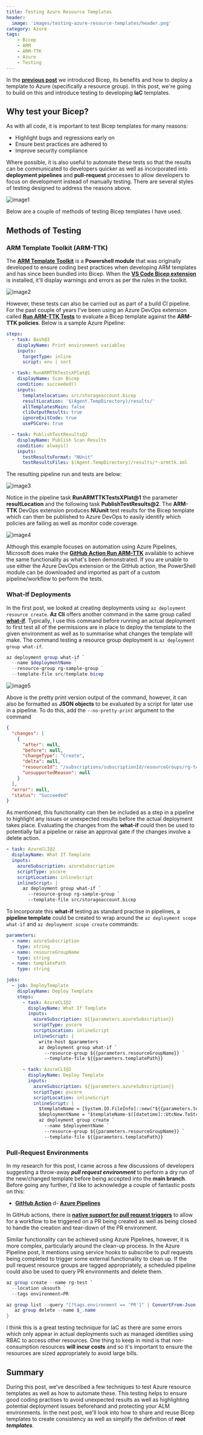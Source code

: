 ```yaml
---
title: Testing Azure Resource Templates
header:
  image: 'images/testing-azure-resource-templates/header.png'
category: Azure
tags:
    - Bicep
    - ARM
    - ARM-TTK
    - Azure
    - Testing
---
```


In the **[previous post](/azure/introduction-to-azure-bicep)** we introduced Bicep, its benefits and how to deploy a template to Azure (specifically a resource group). In this post, we're going to build on this and introduce testing to developing **IaC** templates.

## Why test your Bicep?

As with all code, it is important to test Bicep templates for many reasons:

- Highlight bugs and regressions early on
- Ensure best practices are adhered to
- Improve security compliance

Where possible, it is also useful to automate these tests so that the results can be communicated to developers quicker as well as incorporated into **deployment pipelines** and **pull-request** processes to allow developers to focus on development instead of manually testing. There are several styles of testing designed to address the reasons above.

![image1](/images/testing-azure-resource-templates/image1.png)

Below are a couple of methods of testing Bicep templates I have used.

## Methods of Testing

### ARM Template Toolkit (ARM-TTK)

The **[ARM Template Toolkit](https://github.com/Azure/arm-ttk)** is a **Powershell module** that was originally developed to ensure coding best practices when developing ARM templates and has since been bundled into Bicep. When the **[VS Code Bicep extension](https://marketplace.visualstudio.com/items?itemName=ms-azuretools.vscode-bicep)** is installed, it'll display warnings and errors as per the rules in the toolkit.

![image2](/images/testing-azure-resource-templates/image2.png)

However, these tests can also be carried out as part of a build CI pipeline. For the past couple of years I've been using an Azure DevOps extension called **[Run ARM-TTK Tests](https://marketplace.visualstudio.com/items?itemName=Sam-Cogan.ARMTTKExtensionXPlatform)** to evaluate a Bicep template against the **ARM-TTK policies**. Below is a sample Azure Pipeline:

``` yaml
steps:
  - task: Bash@3
    displayName: Print environment variables
    inputs:
      targetType: inline
      script: env | sort

  - task: RunARMTTKTestsXPlat@1
    displayName: Scan Bicep
    condition: succeeded()
    inputs:
      templatelocation: src/storageaccount.bicep
      resultLocation: '$(Agent.TempDirectory)/results/'
      allTemplatesMain: false
      cliOutputResults: true
      ignoreExitCode: true
      usePSCore: true

  - task: PublishTestResults@2
    displayName: Publish Scan Results
    condition: always()
    inputs:
      testResultsFormat: "NUnit"
      testResultsFiles: $(Agent.TempDirectory)/results/*-armttk.xml
```

The resulting pipeline run and tests are below:

![image3](/images/testing-azure-resource-templates/image3.png)

Notice in the pipeline task **RunARMTTKTestsXPlat@1** the parameter **resultLocation** and the following task **PublishTestResults@2**. The **ARM-TTK** DevOps extension produces **NUunit** test results for the Bicep template which can then be published to Azure DevOps to easily identify which policies are failing as well as monitor code coverage.

![image4](/images/testing-azure-resource-templates/image4.png)

Although this example focuses on automation using Azure Pipelines, Microsoft does make the **[GitHub Action Run ARM-TTK](https://github.com/marketplace/actions/run-arm-ttk-with-reviewdog)** available to achieve the same functionality as what's been demonstrated. If you are unable to use either the Azure DevOps extension or the GitHub action, the PowerShell module can be downloaded and imported as part of a custom pipeline/workflow to perform the tests.

### What-If Deployments

In the first post, we looked at creating deployments using `az deployment resource create`. **Az Cli** offers another command in the same group called **[what-if](https://learn.microsoft.com/en-us/azure/azure-resource-manager/templates/deploy-what-if)**. Typically, I use this command before running an actual deployment to first test all of the permissions are in place to deploy the template to the given environment as well as to summarise what changes the template will make. The command testing a resource group deployment is `az deployment group what-if`.

``` powershell
az deployment group what-if `
  --name $deploymentName `
  --resource-group rg-sample-group `
  --template-file src/template.bicep
```

![image5](/images/introduction-to-azure-bicep/image5.png)

Above is the pretty print version output of the command, however, it can also be formatted as **JSON objects** to be evaluated by a script for later use in a pipeline. To do this, add the `--no-pretty-print` argument to the command

``` json
{
  "changes": [
    {
      "after": null,
      "before": null,
      "changeType": "Create",
      "delta": null,
      "resourceId": "/subscriptions/subscriptionId/resourceGroups/rg-test-group/providers/Microsoft.Storage/storageAccounts/sttestgroup",
      "unsupportedReason": null
    }
  ],
  "error": null,
  "status": "Succeeded"
}
```

As mentioned, this functionality can then be included as a step in a pipeline to highlight any issues or unexpected results before the actual deployment takes place. Evaluating the changes from the **what-if** could then be used to potentially fail a pipeline or raise an approval gate if the changes involve a delete action.

``` yaml
- task: AzureCLI@2
  displayName: What If Template
  inputs:
    azureSubscription: azureSubscription
    scriptType: pscore
    scriptLocation: inlineScript
    inlineScript: |
      az deployment group what-if `
        --resource-group rg-sample-group `
        --template-file src/storageaccount.bicep
```

To incorporate this **what-if** testing as standard practise in pipelines, a **pipeline template** could be created to wrap around the `az deployment scope what-if` and `az deployment scope create` commands:

<!-- {% raw %} -->
``` yaml
parameters:
  - name: azureSubscription
    type: string
  - name: resourceGroupName
    type: string
  - name: templatePath
    type: string

jobs: 
  - job: DeployTemplate
    displayName: Deploy Template
    steps:
      - task: AzureCLI@2
        displayName: What If Template
        inputs:
          azureSubscription: ${{parameters.azureSubscription}}
          scriptType: pscore
          scriptLocation: inlineScript
          inlineScript: |
            write-host $parameters
            az deployment group what-if `
              --resource-group ${{parameters.resourceGroupName}} `
              --template-file ${{parameters.templatePath}}

      - task: AzureCLI@2
        displayName: Deploy Template
        inputs:
          azureSubscription: ${{parameters.azureSubscription}}
          scriptType: pscore
          scriptLocation: inlineScript
          inlineScript: |
            $templateName = [System.IO.FileInfo]::new("${{parameters.templatePath}}").BaseName.ToLower()
            $deploymentName = "$templateName-$([datetime]::UtcNow.ToString("yyMMddhhmmssfff"))"
            az deployment group create `
              --name $deploymentName `
              --resource-group ${{parameters.resourceGroupName}} `
              --template-file ${{parameters.templatePath}}
```
<!-- {% endraw %} -->

### Pull-Request Environments

In my research for this post, I came across a few discussions of developers suggesting a throw-away ***pull request environment*** to perform a dry run of the new/changed template before being accepted into the **main branch**. Before going any further, I'd like to acknowledge a couple of fantastic posts on this:

- **[GitHub Action](https://samlearnsazure.blog/2021/09/27/dynamic-pr-environments-in-github/)**
d- **[Azure Pipelines](https://samlearnsazure.blog/2020/02/27/creating-a-dynamic-pull-request-environment-with-azure-pipelines/)**

In GitHub actions, there is **[native support for pull request triggers](https://docs.github.com/en/actions/using-workflows/events-that-trigger-workflows#pull_request)** to allow for a workflow to be triggered on a PR being created as well as being closed to handle the creation and tear-down of the PR environment.

Similar functionality can be achieved using Azure Pipelines, however, it is more complex, particularly around the clean-up process. In the Azure Pipeline post, it mentions using service hooks to subscribe to pull requests being completed to trigger some external functionality to clean up. If the pull request resource groups are tagged appropriately, a scheduled pipeline could also be used to query PR environments and delete them.

``` powershell
az group create --name rg-test `
  --location uksouth `
  --tags environment=PR

az group list --query "[?tags.environment == 'PR']" | ConvertFrom-Json | Foreach-Object {
   az group delete --name $_.name
}
```

I think this is a great testing technique for IaC as there are some errors which only appear in actual deployments such as managed identities using RBAC to access other resources. One thing to keep in mind is that non-consumption resources **will incur costs** and so it's important to ensure the resources are sized appropriately to avoid large bills.

## Summary

During this post, we've described a few techniques to test Azure resource templates as well as how to automate these. This testing helps to ensure good coding practises to avoid unexpected results as well as highlighting potential deployment issues beforehand and protecting your ALM environments. In the next post, we'll look into how to share and reuse Bicep templates to create consistency as well as simplify the definition of ***root templates***.
